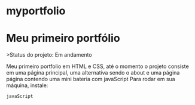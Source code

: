 # myportfolio

<h1>Meu primeiro portfólio</h1>
>Status do projeto: Em andamento

Meu primeiro portfolio em HTML e CSS, até o momento o projeto consiste em uma página principal, uma alternativa sendo o about e uma página página contendo uma mini bateria com javaScript
Para rodar em sua máquina, instale:
```
javaScript
```
